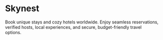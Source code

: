 # Skynest
 Book unique stays and cozy hotels worldwide. Enjoy seamless reservations, verified hosts, local experiences, and secure, budget-friendly travel options.

